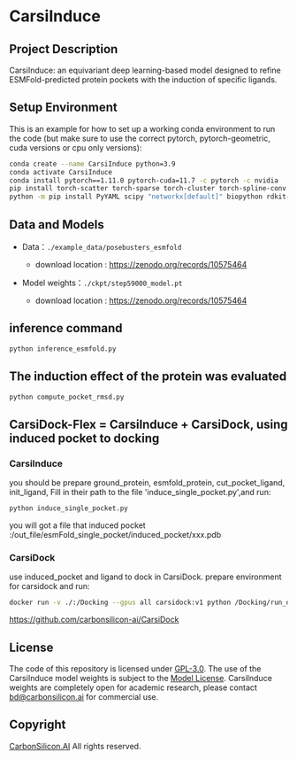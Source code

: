 # CarsiInduce

## Project Description

CarsiInduce: an equivariant deep learning-based model designed to refine ESMFold-predicted protein pockets with the induction of specific ligands. 

## Setup Environment
This is an example for how to set up a working conda environment to run the code (but make sure to use the correct pytorch, pytorch-geometric, cuda versions or cpu only versions):
```bash
conda create --name CarsiInduce python=3.9
conda activate CarsiInduce
conda install pytorch==1.11.0 pytorch-cuda=11.7 -c pytorch -c nvidia
pip install torch-scatter torch-sparse torch-cluster torch-spline-conv torch-geometric==2.0.4 -f https://data.pyg.org/whl/torch-1.11.0+cu117.html
python -m pip install PyYAML scipy "networkx[default]" biopython rdkit-pypi e3nn spyrmsd pandas biopandas
```

## Data and Models
- Data：`./example_data/posebusters_esmfold`
    - download location : https://zenodo.org/records/10575464

- Model weights：`./ckpt/step59000_model.pt`
    - download location : https://zenodo.org/records/10575464

## inference command
```bash
python inference_esmfold.py 
```

## The induction effect of the protein was evaluated
```bash
python compute_pocket_rmsd.py
```

## CarsiDock-Flex = CarsiInduce + CarsiDock, using induced pocket to docking
### CarsiInduce
you should be prepare ground_protein,
esmfold_protein, 
cut_pocket_ligand, 
init_ligand, Fill in their path to the file 'induce_single_pocket.py',and run:
```bash
python induce_single_pocket.py
```
you will got a file that induced pocket :/out_file/esmFold_single_pocket/induced_pocket/xxx.pdb
### CarsiDock
use induced_pocket and ligand to dock in CarsiDock. prepare environment for carsidock and run:
```bash
docker run -v ./:/Docking --gpus all carsidock:v1 python /Docking/run_docking_inference.py --pdb_file xxx.pdb --sdf_file init_ligand.sdf --cuda_convert
```
https://github.com/carbonsilicon-ai/CarsiDock

## License
The code of this repository is licensed under [GPL-3.0](https://www.gnu.org/licenses/gpl-3.0.en.html). The use of the CarsiInduce model weights is subject to the [Model License](./MODEL_LICENSE.txt). CarsiInduce weights are completely open for academic research, please contact <bd@carbonsilicon.ai> for commercial use. 

## Copyright
[CarbonSilicon.AI](https://carbonsilicon.ai/) All rights reserved.
